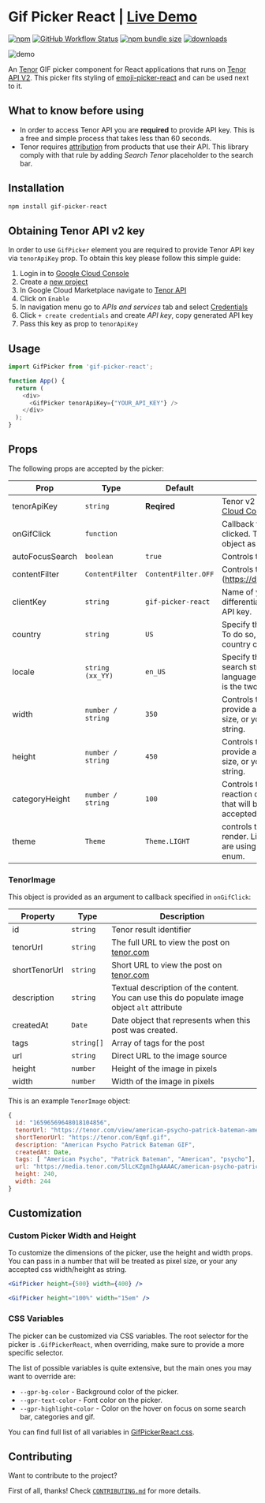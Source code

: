 # Gif Picker React | [Live Demo](https://dokurno.dev/gif-picker-react/)

[![npm](https://img.shields.io/npm/v/gif-picker-react)][npm]
[![GitHub Workflow Status](https://img.shields.io/github/actions/workflow/status/MrBartusek/gif-picker-react/build.yml?branch=master)](https://github.com/MrBartusek/gif-picker-react/actions)
[![npm bundle size](https://img.shields.io/bundlephobia/min/gif-picker-react)](https://bundlephobia.com/package/gif-picker-react)
[![downloads](https://img.shields.io/npm/dm/gif-picker-react)][npm]

[npm]: https://www.npmjs.com/package/gif-picker-react

![demo](./demo.gif)

An [Tenor](https://tenor.comt) GIF picker component for React applications that runs on [Tenor API V2](https://developers.google.com/tenor/guides/quickstart). This picker fits styling of [emoji-picker-react](https://www.npmjs.com/package/emoji-picker-react) and can be used next to it.

## What to know before using

- In order to access Tenor API you are **required** to provide API key. This is a free and simple process that takes less than 60 seconds.
- Tenor requires [attribution]([https://developers.google.com/tenor/guides/attribution]) from products that use their API. This
  library comply with that rule by adding *Search Tenor* placeholder to the search bar.

## Installation

```bash
npm install gif-picker-react
```

## Obtaining Tenor API v2 key

In order to use `GifPicker` element you are required to provide Tenor API key via
`tenorApiKey` prop. To obtain this key please follow this simple guide:

1. Login in to [Google Cloud Console](https://console.cloud.google.com)
1. Create a [new project](https://console.cloud.google.com/projectcreate)
1. In Google Cloud Marketplace navigate to [Tenor API](https://console.cloud.google.com/marketplace/product/google/tenor.googleapis.com)
1. Click on `Enable`
1. In navigation menu go to *APIs and services* tab and select [Credentials](https://console.cloud.google.com/apis/credentials)
1. Click `+ create credentials` and create *API key*, copy generated API key
1. Pass this key as prop to `tenorApiKey`

## Usage

```js
import GifPicker from 'gif-picker-react';

function App() {
  return (
    <div>
      <GifPicker tenorApiKey={"YOUR_API_KEY"} />
    </div>
  );
}
```

## Props

The following props are accepted by the picker:

| Prop | Type | Default | Description |
| ---- | ---- | ------- | ----------- |
| tenorApiKey | `string` | **Reqired** | Tenor v2 API key, obtained from [Google Cloud Console](https://console.cloud.google.com) |
| onGifClick | `function` | | Callback function that is called when an gif is clicked. The function receives the [`TenorImage`](#tenorimage) object as a parameter. |
| autoFocusSearch | `boolean` | `true` | Controls the auto focus of the search input. |
| contentFilter | `ContentFilter` | `ContentFilter.OFF` | Controls the Tenor [Content filtering](https://developers.google.com/tenor/guides/
| clientKey | `string` | `gif-picker-react` | Name of your application. Used to differentiate multiple applications using same API key. |
| country | `string` | `US` | Specify the country of origin for the request. To do so, provide its two-letter [ISO 3166-1](https://en.wikipedia.org/wiki/ISO_3166-1#Current_codes) country code. |
| locale | `string (xx_YY)` | `en_US` | Specify the default language to interpret the search string. xx is the language's [ISO 639-1](https://en.wikipedia.org/wiki/List_of_ISO_639-1_codes) language code, while the optional _YY value is the two-letter [ISO 3166-1](https://en.wikipedia.org/wiki/ISO_3166-1#Current_codes) country code.
| width | `number / string` | `350` | Controls the width of the picker. You can provide a number that will be treated as pixel size, or your any accepted css width as string.
| height | `number / string` | `450` | Controls the height of the picker. You can provide a number that will be treated as pixel size, or your any accepted css width as string.
| categoryHeight | `number / string` | `100` | Controls the height of the home page reaction category. You can provide a number that will be treated as pixel size, or your any accepted css width as string.
| theme | `Theme` | `Theme.LIGHT` | controls the theme set for the tenor picker on render. Light theme is on by default. If you are using Typescript you can use `Theme` enum.

### TenorImage

This object is provided as an argument to callback specified in `onGifClick`:

| Property      | Type       | Description |
| ------------- | ---------- | ----------- |
| id            | `string`   | Tenor result identifier |
| tenorUrl      | `string`   | The full URL to view the post on [tenor.com](https://tenor.com/) |
| shortTenorUrl | `string`   | Short URL to view the post on [tenor.com](https://tenor.com/) |
| description   | `string`   | Textual description of the content. You can use this do populate image object `alt` attribute |
| createdAt     | `Date`     | Date object that represents when this post was created. |
| tags          | `string[]` | Array of tags for the post |
| url           | `string`   | Direct URL to the image source |
| height        | `number`   | Height of the image in pixels |
| width         | `number`   | Width of the image in pixels |

This is an example `TenorImage` object:

```js
{
  id: "16596569648018104856",
  tenorUrl: "https://tenor.com/view/american-psycho-patrick-bateman-american-psycho-gif-7212093",
  shortTenorUrl: "https://tenor.com/Eqmf.gif",
  description: "American Psycho Patrick Bateman GIF",
  createdAt: Date,
  tags: [ "American Psycho", "Patrick Bateman", "American", "psycho"],
  url: "https://media.tenor.com/5lLcKZgmIhgAAAAC/american-psycho-patrick-bateman.gif",
  height: 240,
  width: 244
}
```

## Customization

### Custom Picker Width and Height

To customize the dimensions of the picker, use the height and width props. You can pass in a number that will be treated as pixel size, or your any accepted css width/height as string.

```jsx
<GifPicker height={500} width={400} />
```

```jsx
<GifPicker height="100%" width="15em" />
```

### CSS Variables

The picker can be customized via CSS variables. The root selector for the picker is `.GifPickerReact`, when overriding, make sure to provide a more specific selector.

The list of possible variables is quite extensive, but the main ones you may want to override are:

- `--gpr-bg-color` - Background color of the picker.
- `--gpr-text-color` - Font color on the picker.
- `--gpr-highlight-color` - Color on the hover on focus on some search bar, categories and gif.

You can find full list of all variables in [GifPickerReact.css](https://github.com/MrBartusek/gif-picker-react/blob/master/src/GifPickerReact.css).

## Contributing

Want to contribute to the project?

First of all, thanks! Check [`CONTRIBUTING.md`](CONTRIBUTING.md) for more details.
